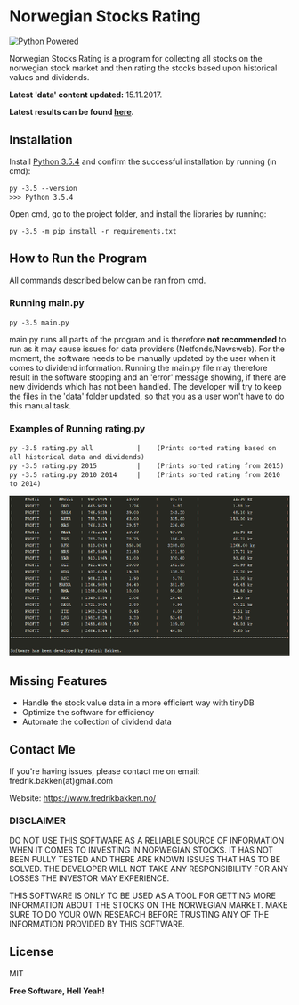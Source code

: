 # Norwegian Stocks Rating

[![Python Powered](https://www.python.org/static/community_logos/python-powered-w-100x40.png)](https://www.python.org)

Norwegian Stocks Rating is a program for collecting all stocks on the norwegian stock market and then rating the stocks based upon historical values and dividends.

**Latest 'data' content updated:** 15.11.2017.

**Latest results can be found [here](https://github.com/FredrikBakken/Norwegian-Stocks-Rating/blob/master/results/profit_results.txt).**

## Installation

Install [Python 3.5.4](https://www.python.org/downloads/release/python-354/) and confirm the successful installation by running (in cmd):
```
py -3.5 --version
>>> Python 3.5.4
```

Open cmd, go to the project folder, and install the libraries by running:
```
py -3.5 -m pip install -r requirements.txt
```

## How to Run the Program

All commands described below can be ran from cmd.

### Running main.py
```
py -3.5 main.py
```

main.py runs all parts of the program and is therefore **not recommended** to run as it may cause issues for data providers (Netfonds/Newsweb). For the moment, the software needs to be manually updated by the user when it comes to dividend information. Running the main.py file may therefore result in the software stopping and an 'error' message showing, if there are new dividends which has not been handled. The developer will try to keep the files in the 'data' folder updated, so that you as a user won't have to do this manual task.

### Examples of Running rating.py
```
py -3.5 rating.py all           |    (Prints sorted rating based on all historical data and dividends)
py -3.5 rating.py 2015          |    (Prints sorted rating from 2015)
py -3.5 rating.py 2010 2014     |    (Prints sorted rating from 2010 to 2014)
```

![All rating example (16.10.2017)](https://github.com/FredrikBakken/Norwegian-Stocks-Rating/blob/master/images/run_results_example.png)

## Missing Features

 - Handle the stock value data in a more efficient way with tinyDB
 - Optimize the software for efficiency
 - Automate the collection of dividend data
 
## Contact Me
If you're having issues, please contact me on email: fredrik.bakken(at)gmail.com

Website: https://www.fredrikbakken.no/

### DISCLAIMER

DO NOT USE THIS SOFTWARE AS A RELIABLE SOURCE OF INFORMATION WHEN IT COMES TO INVESTING IN NORWEGIAN STOCKS. IT HAS NOT BEEN FULLY TESTED AND THERE ARE KNOWN ISSUES THAT HAS TO BE SOLVED. THE DEVELOPER WILL NOT TAKE ANY RESPONSIBILITY FOR ANY LOSSES THE INVESTOR MAY EXPERIENCE.

THIS SOFTWARE IS ONLY TO BE USED AS A TOOL FOR GETTING MORE INFORMATION ABOUT THE STOCKS ON THE NORWEGIAN MARKET. MAKE SURE TO DO YOUR OWN RESEARCH BEFORE TRUSTING ANY OF THE INFORMATION PROVIDED BY THIS SOFTWARE.

License
----

MIT


**Free Software, Hell Yeah!**
